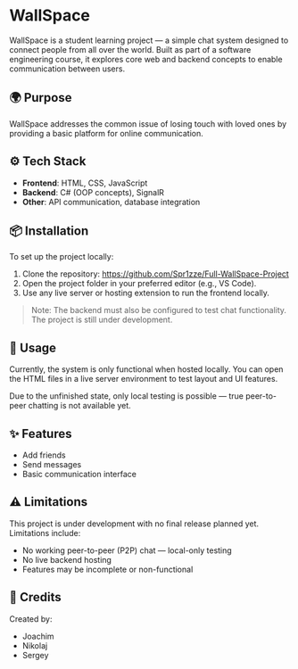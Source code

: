# WallSpace

WallSpace is a student learning project — a simple chat system designed to connect people from all over the world. Built as part of a software engineering course, it explores core web and backend concepts to enable communication between users.

## 🌍 Purpose

WallSpace addresses the common issue of losing touch with loved ones by providing a basic platform for online communication.

## ⚙️ Tech Stack

- **Frontend**: HTML, CSS, JavaScript  
- **Backend**: C# (OOP concepts), SignalR  
- **Other**: API communication, database integration

## 📦 Installation

To set up the project locally:

1. Clone the repository: https://github.com/Spr1zze/Full-WallSpace-Project
2. Open the project folder in your preferred editor (e.g., VS Code).
3. Use any live server or hosting extension to run the frontend locally.

> Note: The backend must also be configured to test chat functionality. The project is still under development.

## 🚀 Usage

Currently, the system is only functional when hosted locally. You can open the HTML files in a live server environment to test layout and UI features.

Due to the unfinished state, only local testing is possible — true peer-to-peer chatting is not available yet.

## ✨ Features

- Add friends  
- Send messages  
- Basic communication interface  

## ⚠️ Limitations

This project is under development with no final release planned yet. Limitations include:

- No working peer-to-peer (P2P) chat — local-only testing
- No live backend hosting
- Features may be incomplete or non-functional

## 👥 Credits

Created by:
- Joachim  
- Nikolaj  
- Sergey  
